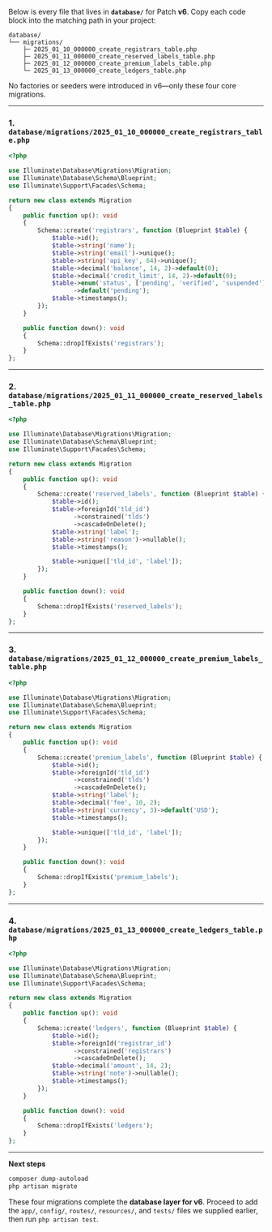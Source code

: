 Below is every file that lives in **`database/`** for Patch **v6**.
Copy each code block into the matching path in your project:

```
database/
└── migrations/
    ├─ 2025_01_10_000000_create_registrars_table.php
    ├─ 2025_01_11_000000_create_reserved_labels_table.php
    ├─ 2025_01_12_000000_create_premium_labels_table.php
    └─ 2025_01_13_000000_create_ledgers_table.php
```

No factories or seeders were introduced in v6—only these four core migrations.

---

### 1. `database/migrations/2025_01_10_000000_create_registrars_table.php`

```php
<?php

use Illuminate\Database\Migrations\Migration;
use Illuminate\Database\Schema\Blueprint;
use Illuminate\Support\Facades\Schema;

return new class extends Migration
{
    public function up(): void
    {
        Schema::create('registrars', function (Blueprint $table) {
            $table->id();
            $table->string('name');
            $table->string('email')->unique();
            $table->string('api_key', 64)->unique();
            $table->decimal('balance', 14, 2)->default(0);
            $table->decimal('credit_limit', 14, 2)->default(0);
            $table->enum('status', ['pending', 'verified', 'suspended'])
                  ->default('pending');
            $table->timestamps();
        });
    }

    public function down(): void
    {
        Schema::dropIfExists('registrars');
    }
};
```

---

### 2. `database/migrations/2025_01_11_000000_create_reserved_labels_table.php`

```php
<?php

use Illuminate\Database\Migrations\Migration;
use Illuminate\Database\Schema\Blueprint;
use Illuminate\Support\Facades\Schema;

return new class extends Migration
{
    public function up(): void
    {
        Schema::create('reserved_labels', function (Blueprint $table) {
            $table->id();
            $table->foreignId('tld_id')
                  ->constrained('tlds')
                  ->cascadeOnDelete();
            $table->string('label');
            $table->string('reason')->nullable();
            $table->timestamps();

            $table->unique(['tld_id', 'label']);
        });
    }

    public function down(): void
    {
        Schema::dropIfExists('reserved_labels');
    }
};
```

---

### 3. `database/migrations/2025_01_12_000000_create_premium_labels_table.php`

```php
<?php

use Illuminate\Database\Migrations\Migration;
use Illuminate\Database\Schema\Blueprint;
use Illuminate\Support\Facades\Schema;

return new class extends Migration
{
    public function up(): void
    {
        Schema::create('premium_labels', function (Blueprint $table) {
            $table->id();
            $table->foreignId('tld_id')
                  ->constrained('tlds')
                  ->cascadeOnDelete();
            $table->string('label');
            $table->decimal('fee', 10, 2);
            $table->string('currency', 3)->default('USD');
            $table->timestamps();

            $table->unique(['tld_id', 'label']);
        });
    }

    public function down(): void
    {
        Schema::dropIfExists('premium_labels');
    }
};
```

---

### 4. `database/migrations/2025_01_13_000000_create_ledgers_table.php`

```php
<?php

use Illuminate\Database\Migrations\Migration;
use Illuminate\Database\Schema\Blueprint;
use Illuminate\Support\Facades\Schema;

return new class extends Migration
{
    public function up(): void
    {
        Schema::create('ledgers', function (Blueprint $table) {
            $table->id();
            $table->foreignId('registrar_id')
                  ->constrained('registrars')
                  ->cascadeOnDelete();
            $table->decimal('amount', 14, 2);
            $table->string('note')->nullable();
            $table->timestamps();
        });
    }

    public function down(): void
    {
        Schema::dropIfExists('ledgers');
    }
};
```

---

**Next steps**

```bash
composer dump-autoload
php artisan migrate
```

These four migrations complete the **database layer for v6**. Proceed to add the `app/`, `config/`, `routes/`, `resources/`, and `tests/` files we supplied earlier, then run `php artisan test`.
